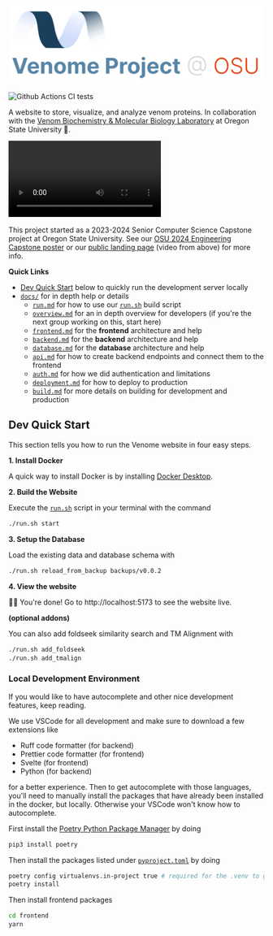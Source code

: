 <img src="./docs/assets/logo-v3.svg" alt="venome title" />


![Github Actions CI tests](https://github.com/venom-biochem-lab/venome/actions/workflows/ci.yml/badge.svg)

A website to store, visualize, and analyze venom proteins. In collaboration with the [Venom Biochemistry & Molecular Biology Laboratory](https://venombiochemistrylab.weebly.com/) at Oregon State University 🦫.

<video autoplay loop src="https://github.com/Venom-Biochem-Lab/venome/assets/65095341/7f0c2fdf-2d06-462a-a57d-2cb043d8141a" ></video>


This project started as a 2023-2024 Senior Computer Science Capstone project at Oregon State University. See our [OSU 2024 Engineering Capstone poster](https://github.com/Venom-Biochem-Lab/venome-poster/blob/main/posters/2024.TheUnknownVenome.CS.094.pdf) or our [public landing page](https://venom-biochem-lab.github.io/venome-poster/) (video from above) for more info.


**Quick Links**

-   [Dev Quick Start](#dev-quick-start) below to quickly run the development server locally
-   [`docs/`](./docs/) for in depth help or details
	- [`run.md`](./docs/run.md) for how to use our [`run.sh`](./run.sh) build script
	- [`overview.md`](./docs/overview.md) for an in depth overview for developers (if you're the next group working on this, start here)
	- [`frontend.md`](./docs/frontend.md) for the **frontend** architecture and help
	- [`backend.md`](./docs/backend.md) for the **backend** architecture and help
	- [`database.md`](./docs/database.md) for the **database** architecture and help
	- [`api.md`](./docs/api.md) for how to create backend endpoints and connect them to the frontend
	- [`auth.md`](./docs/auth.md) for how we did authentication and limitations
	- [`deployment.md`](./docs/deployment.md) for how to deploy to production
	- [`build.md`](./docs/build.md) for more details on building for development and production

## Dev Quick Start

This section tells you how to run the Venome website in four easy steps.

**1. Install Docker**

A quick way to install Docker is by installing [Docker Desktop](https://www.docker.com/products/docker-desktop/). 


**2. Build the Website**

Execute the [`run.sh`](./run.sh) script in your terminal with the command

```bash
./run.sh start
```

**3. Setup the Database**

Load the existing data and database schema with 

```bash
./run.sh reload_from_backup backups/v0.0.2
```

**4. View the website**

🎉🥳 You're done! Go to http://localhost:5173 to see the website live.


**(optional addons)**

You can also add foldseek similarity search and TM Alignment with

```bash
./run.sh add_foldseek
./run.sh add_tmalign
```


### Local Development Environment

If you would like to have autocomplete and other nice development features, keep reading.

We use VSCode for all development and make sure to download a few extensions like

- Ruff code formatter (for backend)
- Prettier code formatter (for frontend)
- Svelte (for frontend)
- Python (for backend)

for a better experience. Then to get autocomplete with those languages, you'll need to manually install the packages that have already been installed in the docker, but locally. Otherwise your VSCode won't know how to autocomplete. 

First install the [Poetry Python Package Manager](https://python-poetry.org/) by doing 

```bash
pip3 install poetry
```

Then install the packages listed under [`pyproject.toml`](./backend/pyproject.toml) by doing 

```bash
poetry config virtualenvs.in-project true # required for the .venv to get created
poetry install
```

Then install frontend packages

```bash
cd frontend
yarn
```

